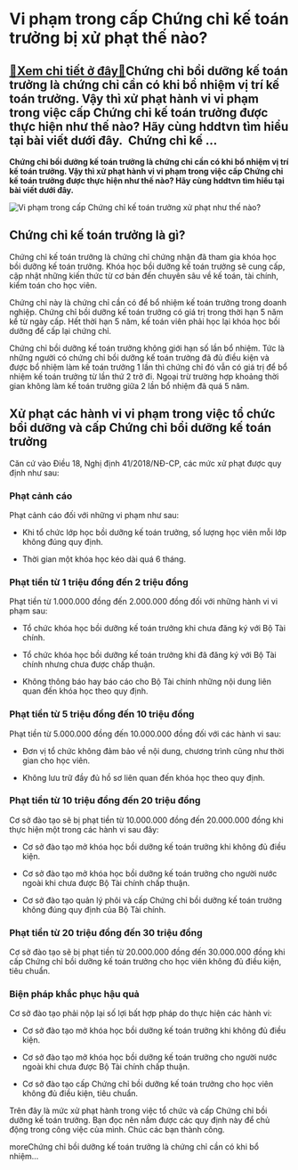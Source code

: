 Vi phạm trong cấp Chứng chỉ kế toán trưởng bị xử phạt thế nào?
==============================================================

[:gift:Xem chi tiết ở đây:gift:](https://hddtvn.com/vi-pham-trong-cap-chung-chi-ke-toan-truong-bi-xu-phat-the-nao/)Chứng chỉ bồi dưỡng kế toán trưởng là chứng chỉ cần có khi bổ nhiệm vị trí kế toán trưởng. Vậy thì xử phạt hành vi vi phạm trong việc cấp Chứng chỉ kế toán trưởng được thực hiện như thế nào? Hãy cùng hddtvn tìm hiểu tại bài viết dưới đây.  Chứng chỉ kế …
--------------------------------------------------------------------------------------------------------------------------------------------------------------------------------------------------------------------------------------------------------------

**Chứng chỉ bồi dưỡng kế toán trưởng là chứng chỉ cần có khi bổ nhiệm vị trí kế toán trưởng. Vậy thì xử phạt hành vi vi phạm trong việc cấp Chứng chỉ kế toán trưởng được thực hiện như thế nào? Hãy cùng hddtvn tìm hiểu tại bài viết dưới đây.**


![Vi phạm trong cấp Chứng chỉ kế toán trưởng xử phạt như thế nào?](https://hddtvn.com/wp-content/uploads/2021/01/lop-hoc-chung-chi-ke-toan-truong.jpg "Mức xử phạt vi phạm trong việc cấp Chứng chỉ bồi dưỡng kế toán trưởng")


Chứng chỉ kế toán trưởng là gì?
-------------------------------


Chứng chỉ kế toán trưởng là chứng chỉ chứng nhận đã tham gia khóa học bồi dưỡng kế toán trưởng. Khóa học bồi dưỡng kế toán trưởng sẽ cung cấp, cập nhật những kiến thức từ cơ bản đến chuyên sâu về kế toán, tài chính, kiểm toán cho học viên.


Chứng chỉ này là chứng chỉ cần có để bổ nhiệm kế toán trưởng trong doanh nghiệp. Chứng chỉ bồi dưỡng kế toán trưởng có giá trị trong thời hạn 5 năm kể từ ngày cấp. Hết thời hạn 5 năm, kế toán viên phải học lại khóa học bồi dưỡng để cấp lại chứng chỉ.


Chứng chỉ bồi dưỡng kế toán trưởng không giới hạn số lần bổ nhiệm. Tức là những người có chứng chỉ bồi dưỡng kế toán trưởng đã đủ điều kiện và được bổ nhiệm làm kế toán trưởng 1 lần thì chứng chỉ đó vẫn có giá trị để bổ nhiệm kế toán trưởng từ lần thứ 2 trở đi. Ngoại trừ trường hợp khoảng thời gian không làm kế toán trưởng giữa 2 lần bổ nhiệm đã quá 5 năm.


Xử phạt các hành vi vi phạm **trong việc tổ chức bồi dưỡng và cấp Chứng chỉ bồi dưỡng kế toán trưởng**
------------------------------------------------------------------------------------------------------


Căn cứ vào Điều 18, Nghị định 41/2018/NĐ-CP, các mức xử phạt được quy định như sau:


### **Phạt cảnh cáo**


Phạt cảnh cáo đối với những vi phạm như sau:




* Khi tổ chức lớp học bồi dưỡng kế toán trưởng, số lượng học viên mỗi lớp không đúng quy định.

* Thời gian một khóa học kéo dài quá 6 tháng.



### Phạt tiền từ 1 triệu đồng đến 2 triệu đồng


Phạt tiền từ 1.000.000 đồng đến 2.000.000 đồng đối với những hành vi vi phạm sau:




* Tổ chức khóa học bồi dưỡng kế toán trưởng khi chưa đăng ký với Bộ Tài chính.

* Tổ chức khóa học bồi dưỡng kế toán trưởng khi đã đăng ký với Bộ Tài chính nhưng chưa được chấp thuận.

* Không thông báo hay báo cáo cho Bộ Tài chính những nội dung liên quan đến khóa học theo quy định.



### Phạt tiền từ 5 triệu đồng đến 10 triệu đồng


Phạt tiền từ 5.000.000 đồng đến 10.000.000 đồng đối với các hành vi sau:




* Đơn vị tổ chức không đảm bảo về nội dung, chương trình cũng như thời gian cho học viên.

* Không lưu trữ đầy đủ hồ sơ liên quan đến khóa học theo quy định.



### Phạt tiền từ 10 triệu đồng đến 20 triệu đồng


Cơ sở đào tạo sẽ bị phạt tiền từ 10.000.000 đồng đến 20.000.000 đồng khi thực hiện một trong các hành vi sau đây:




* Cơ sở đào tạo mở khóa học bồi dưỡng kế toán trưởng khi không đủ điều kiện.

* Cơ sở đào tạo mở khóa học bồi dưỡng kế toán trưởng cho người nước ngoài khi chưa được Bộ Tài chính chấp thuận.

* Cơ sở đào tạo quản lý phôi và cấp Chứng chỉ bồi dưỡng kế toán trưởng không đúng quy định của Bộ Tài chính.



### Phạt tiền từ 20 triệu đồng đến 30 triệu đồng


Cơ sở đào tạo sẽ bị phạt tiền từ 20.000.000 đồng đến 30.000.000 đồng khi cấp Chứng chỉ bồi dưỡng kế toán trưởng cho học viên không đủ điều kiện, tiêu chuẩn.


### Biện pháp khắc phục hậu quả


Cơ sở đào tạo phải nộp lại số lợi bất hợp pháp do thực hiện các hành vi:




* Cơ sở đào tạo mở khóa học bồi dưỡng kế toán trưởng khi không đủ điều kiện.

* Cơ sở đào tạo mở khóa học bồi dưỡng kế toán trưởng cho người nước ngoài khi chưa được Bộ Tài chính chấp thuận.

* Cơ sở đào tạo cấp Chứng chỉ bồi dưỡng kế toán trưởng cho học viên không đủ điều kiện, tiêu chuẩn.



Trên đây là mức xử phạt hành trong việc tổ chức và cấp Chứng chỉ bồi dưỡng kế toán trưởng. Bạn đọc nên nắm được các quy định này để chủ động trong công việc của mình. Chúc các bạn thành công.


moreChứng chỉ bồi dưỡng kế toán trưởng là chứng chỉ cần có khi bổ nhiệm…

